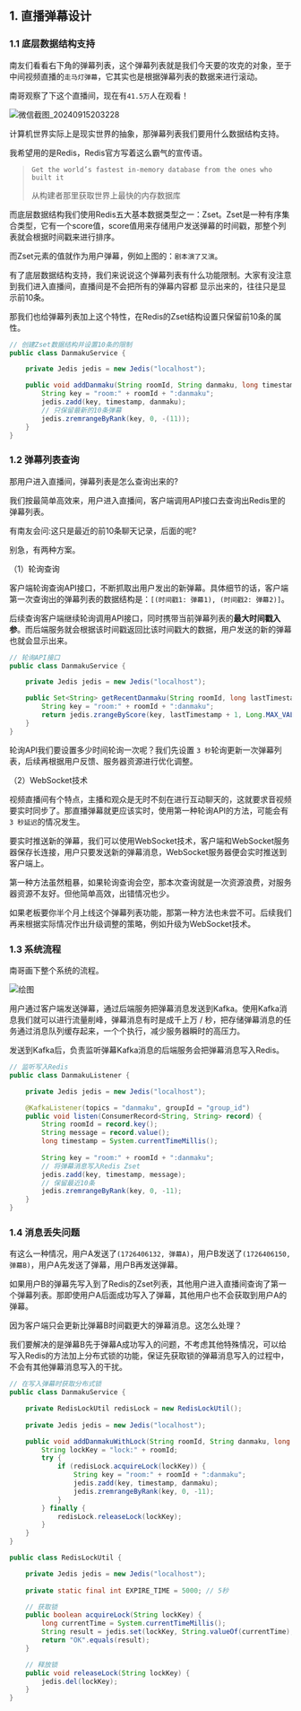 ## 1. 直播弹幕设计

### 1.1 底层数据结构支持

南友们看看右下角的弹幕列表，这个弹幕列表就是我们今天要的攻克的对象，至于中间视频直播的`走马灯弹幕`，它其实也是根据弹幕列表的数据来进行滚动。

南哥观察了下这个直播间，现在有`41.5万`人在观看！

![微信截图_20240915203228](D:\Users\win\Desktop\微信截图_20240915203228.png)

计算机世界实际上是现实世界的抽象，那弹幕列表我们要用什么数据结构支持。

我希望用的是Redis，Redis官方写着这么霸气的宣传语。

> `Get the world’s fastest in-memory database from the ones who built it`
>
> 从构建者那里获取世界上最快的内存数据库

而底层数据结构我们使用Redis五大基本数据类型之一：Zset。Zset是一种有序集合类型，它有一个score值，score值用来存储用户发送弹幕的时间戳，那整个列表就会根据时间戳来进行排序。

而Zset元素的值就作为用户弹幕，例如上图的：`剧本演了又演`。

有了底层数据结构支持，我们来说说这个弹幕列表有什么功能限制。大家有没注意到我们进入直播间，直播间是不会把所有的弹幕内容都
显示出来的，往往只是显示前10条。

那我们也给弹幕列表加上这个特性，在Redis的Zset结构设置只保留前10条的属性。

```java
// 创建Zset数据结构并设置10条的限制
public class DanmakuService {

    private Jedis jedis = new Jedis("localhost");

    public void addDanmaku(String roomId, String danmaku, long timestamp) {
        String key = "room:" + roomId + ":danmaku";
        jedis.zadd(key, timestamp, danmaku);
        // 只保留最新的10条弹幕
        jedis.zremrangeByRank(key, 0, -(11));
    }
}
```



### 1.2 弹幕列表查询

那用户进入直播间，弹幕列表是怎么查询出来的?

我们按最简单高效来，用户进入直播间，客户端调用API接口去查询出Redis里的弹幕列表。

有南友会问:这只是最近的前10条聊天记录，后面的呢?

别急，有两种方案。

（1）轮询查询

客户端轮询查询API接口，不断抓取出用户发出的新弹幕。具体细节的话，客户端第一次查询出的弹幕列表的数据结构是：`[(时间戳1: 弹幕1), (时间戳2: 弹幕2)]`。

后续查询客户端继续轮询调用API接口，同时携带当前弹幕列表的**最大时间戳入参**。而后端服务就会根据该时间戳返回比该时间戳大的数据，用户发送的新的弹幕也就会显示出来。

```java
// 轮询API接口
public class DanmakuService {

    private Jedis jedis = new Jedis("localhost");

    public Set<String> getRecentDanmaku(String roomId, long lastTimestamp) {
        String key = "room:" + roomId + ":danmaku";
        return jedis.zrangeByScore(key, lastTimestamp + 1, Long.MAX_VALUE);
    }
}

```

轮询API我们要设置多少时间轮询一次呢？我们先设置 `3 秒`轮询更新一次弹幕列表，后续再根据用户反馈、服务器资源进行优化调整。

（2）WebSocket技术

视频直播间有个特点，主播和观众是无时不刻在进行互动聊天的，这就要求音视频要实时同步了。那直播弹幕就更应该实时，使用第一种轮询API的方法，可能会有 `3 秒延迟`的情况发生。

要实时推送新的弹幕，我们可以使用WebSocket技术，客户端和WebSocket服务器保存长连接，用户只要发送新的弹幕消息，WebSocket服务器便会实时推送到客户端上。

第一种方法虽然粗暴，如果轮询查询会空，那本次查询就是一次资源浪费，对服务器资源不友好。但他简单高效，出错情况也少。

如果老板要你半个月上线这个弹幕列表功能，那第一种方法也未尝不可。后续我们再来根据实际情况作出升级调整的策略，例如升级为WebSocket技术。

### 1.3 系统流程

南哥画下整个系统的流程。

![绘图](D:\Users\win\Desktop\绘图.png)

用户通过客户端发送弹幕，通过后端服务把弹幕消息发送到Kafka。使用Kafka消息我们就可以进行流量削峰，弹幕消息有时是成千上万 / 秒，把存储弹幕消息的任务通过消息队列缓存起来，一个个执行，减少服务器瞬时的高压力。

发送到Kafka后，负责监听弹幕Kafka消息的后端服务会把弹幕消息写入Redis。

```java
// 监听写入Redis
public class DanmakuListener {

    private Jedis jedis = new Jedis("localhost");

    @KafkaListener(topics = "danmaku", groupId = "group_id")
    public void listen(ConsumerRecord<String, String> record) {
        String roomId = record.key();
        String message = record.value();
        long timestamp = System.currentTimeMillis();
        
        String key = "room:" + roomId + ":danmaku";
        // 将弹幕消息写入Redis Zset
        jedis.zadd(key, timestamp, message);
        // 保留最近10条
        jedis.zremrangeByRank(key, 0, -11);
    }
}
```

### 1.4 消息丢失问题

有这么一种情况，用户A发送了`(1726406132, 弹幕A)`，用户B发送了`(1726406150, 弹幕B)`，用户A先发送了弹幕，用户B再发送弹幕。

如果用户B的弹幕先写入到了Redis的Zset列表，其他用户进入直播间查询了第一个弹幕列表。那即使用户A后面成功写入了弹幕，其他用户也不会获取到用户A的弹幕。

因为客户端只会更新比弹幕B时间戳更大的弹幕消息。这怎么处理？

我们要解决的是弹幕B先于弹幕A成功写入的问题，不考虑其他特殊情况，可以给写入Redis的方法加上分布式锁的功能，保证先获取锁的弹幕消息写入的过程中，不会有其他弹幕消息写入的干扰。

```java
// 在写入弹幕时获取分布式锁
public class DanmakuService {

    private RedisLockUtil redisLock = new RedisLockUtil();
    
    private Jedis jedis = new Jedis("localhost");

    public void addDanmakuWithLock(String roomId, String danmaku, long timestamp) {
        String lockKey = "lock:" + roomId;
        try {
            if (redisLock.acquireLock(lockKey)) {
                String key = "room:" + roomId + ":danmaku";
                jedis.zadd(key, timestamp, danmaku);
                jedis.zremrangeByRank(key, 0, -11);
            }
        } finally {
            redisLock.releaseLock(lockKey);
        }
    }
}
```

```java
public class RedisLockUtil {

    private Jedis jedis = new Jedis("localhost");
    
    private static final int EXPIRE_TIME = 5000; // 5秒

    // 获取锁
    public boolean acquireLock(String lockKey) {
        long currentTime = System.currentTimeMillis();
        String result = jedis.set(lockKey, String.valueOf(currentTime), "NX", "PX", EXPIRE_TIME);
        return "OK".equals(result);
    }

    // 释放锁
    public void releaseLock(String lockKey) {
        jedis.del(lockKey);
    }
}
```
